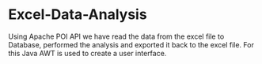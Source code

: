 # Excel-Data-Analysis
Using Apache POI API we have read the data from the excel file to Database, performed the analysis and exported it back to the excel file.
For this Java AWT is used to create a user interface.
